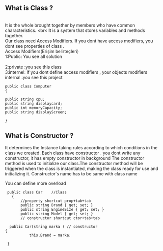## What is Class ?
<br> It is the whole brought together by members who have common characteristics.
<br< It is a system that stores variables and methods together.
<br> Our class need Access Modifiers. If you dont have access modifiers, you dont see properties of class .
<br>     Access Modifiers(Erişim belirteçleri) 
<br> 1:Public: You see all solution                                                                                                                                         <br> <br> 2:private :you see this class                                                                                                                                                 <br> 3:internel: If you dont define access modifiers , your objects modifiers internal .you see this project
   ```
public class Computer 
{

 public string cpu; 
 public string displaycard;
 public int memoryCapacity;
 public string displayScreen;
 
 }
 ```
 
 ## What is Constructor ?
 It determines the Instance taking rules according to which conditions in the class we created.
 Each class have constructor . you dont write any constructor, it has empty constructor in background
 The constructor method is used to initialize our class.The constructor method will be triggered when the class is instantiated, making the class ready for use and initializing it. 
 Constructor's name has to be same with class name 
 
 You can define more overload 
 ```
  public class Car    //Class
    {
        //property shortcut prop+tab+tab
        public string Brand { get; set; }
        public string EngineSize { get; set; }
        public string Model { get; set; }
        // constructor shortcut ctor+tab+tab
        
   public Car(string marka ) // constructor 
 {
            this.Brand = marka;
            
  }      
 
  ```
 
 

